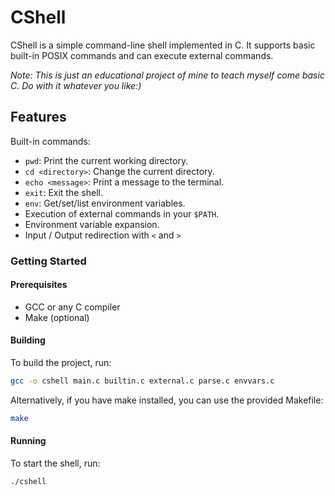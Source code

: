 # CShell
CShell is a simple command-line shell implemented in C. It supports basic built-in POSIX commands and can execute external commands. 

_Note: This is just an educational project of mine to teach myself come basic C. Do with it whatever you like:)_

## Features
Built-in commands:
* `pwd`: Print the current working directory.
* `cd <directory>`: Change the current directory.
* `echo <message>`: Print a message to the terminal.
* `exit`: Exit the shell.
* `env`: Get/set/list environment variables.
* Execution of external commands in your `$PATH`.
* Environment variable expansion.
* Input / Output redirection with `<` and `>`

### Getting Started

#### Prerequisites
* GCC or any C compiler
* Make (optional)

#### Building
To build the project, run:

```sh
gcc -o cshell main.c builtin.c external.c parse.c envvars.c
```

Alternatively, if you have make installed, you can use the provided Makefile:

```sh
make
```

#### Running
To start the shell, run:

```sh
./cshell
```

